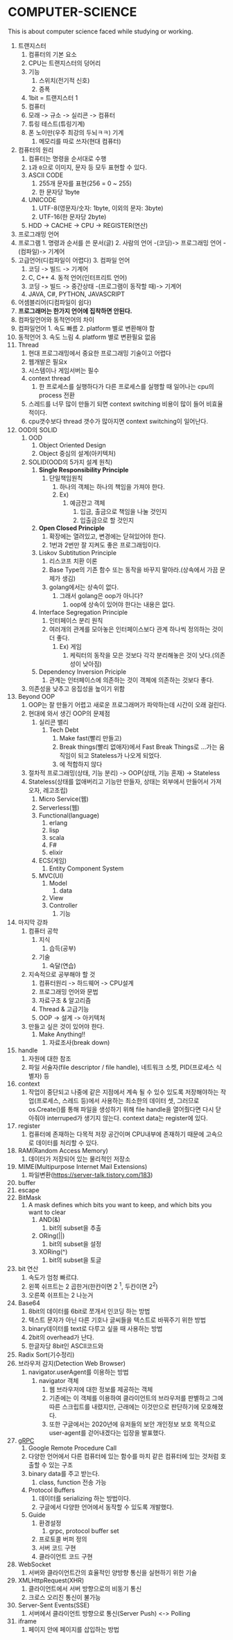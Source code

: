 # COMPUTER-SCIENCE
This is about computer science faced while studying or working.

1. 트랜지스터
   1. 컴퓨터의 기본 요소
   2. CPU는 트랜지스터의 덩어리
   3. 기능
      1. 스위치(전기적 신호)
      2. 증폭
   4. 1bit = 트랜지스터 1
   3. 컴퓨터
   1. 모래 -> 규소 -> 실리콘 -> 컴퓨터
   2. 튜링 테스트(튜링기계)
   3. 폰 노이만(우주 최강의 두뇌ㅋㅋ) 기계
      1. 메모리를 따로 쓰자(현대 컴퓨터)
2. 컴퓨터의 원리
   1. 컴퓨터는 명령을 순서대로 수행
   2. ``1``과 ``0``으로 이미지, 문자 등 모두 표현할 수 있다.
   3. ASCII CODE
      1. 255개 문자를 표현(256 = 0 ~ 255)
      2. 한 문자당 1byte
   4. UNICODE
      1. UTF-8(영문자/숫자: 1byte, 이외의 문자: 3byte)
      2. UTF-16(한 문자당 2byte)
   5. HDD -> CACHE -> CPU -> REGISTER(연산)
3.  프로그래밍 언어
   6.  프로그램
      1. 명령과 순서를 쓴 문서(글)
      2. 사람의 언어 -(코딩)-> 프로그래밍 언어 -(컴파일)-> 기계어
   7.  고급언어(디컴파일이 어렵다)
      3. 컴파일 언어
         1. 코딩 -> 빌드 -> 기계어
         2. C, C++
      4. 동적 언어(인터프리트 언어)
         1. 코딩 -> 빌드 -> 중간상태 -(프로그램이 동작할 때)-> 기계어
         2. JAVA, C#, PYTHON, JAVASCRIPT
   8.  어셈블리어(디컴파일이 쉽다)
   9.  **프로그래머는 한가지 언어에 집착하면 안된다.**
4.  컴파일언어와 동적언어의 차이
   10. 컴파일언어
      1. 속도 빠름
      2. platform 별로 변환해야 함
   11. 동적언어
      3. 속도 느림
      4. platform 별로 변환필요 없음
5.  Thread
    1.  현대 프로그래밍에서 중요한 프로그래밍 기술이고 어렵다
    2.  웹개발은 필요x
    3.  시스템이나 게임서버는 필수
    4.  context thread
        1.  한 프로세스를 실행하다가 다른 프로세스를 실행할 때 일어나는 cpu의 process 전환
    5.  스레드를 너무 많이 만들기 되면 context switching 비용이 많이 들어 비효율적이다.
    6.  cpu갯수보다 thread 갯수가 많아지면 context switching이 일어난다.
6.  OOD의 SOLID
    1.  OOD
        1.  Object Oriented Design
        2.  Object 중심의 설계(아키텍처)
    2.  SOLID(OOD의 5가지 설계 원칙)
        1.  **Single Responsibility Principle**
            1.  단일책임원칙
                1.  하나의 객체는 하나의 책임을 가져야 한다.
                2.  Ex)
                    1.  예금잔고 객체
                        1.  입금, 출금으로 책임을 나눌 것인지
                        2.  입출금으로 할 것인지
        2.  **Open Closed Principle**
            1.  확장에는 열려있고, 변경에는 닫혀있어야 한다.
            2.  1번과 2번만 잘 지켜도 좋은 프로그래밍이다.
        3.  Liskov Subtitution Principle
            1.  리스코프 치환 이론
            2.  Base Type의 기존 함수 또는 동작을 바꾸지 말아라.(상속에서 가끔 문제가 생김)
            3.  golang에서는 상속이 없다.
                1.  그래서 golang은 oop가 아니다?
                    1.  oop에 상속이 있어야 한다는 내용은 없다.
        4.  Interface Segregation Principle
            1.  인터페이스 분리 원칙
            2.  여러개의 관계를 모아놓은 인터페이스보다 관계 하나씩 정의하는 것이 더 좋다.
                1.  Ex) 게임
                    1.  케릭터의 동작을 모은 것보다 각각 분리해놓은 것이 낫다.(의존성이 낮아짐)
        5.  Dependency Inversion Priciple
            1.  관계는 인터페이스에 의존하는 것이 객체에 의존하는 것보다 좋다.
    3.  의존성을 낮추고 응집성을 높이기 위함
7.  Beyond OOP
    1.  OOP는 잘 만들기 어렵고 새로운 프로그래머가 파악하는데 시간이 오래 걸린다.
    2.  현대에 와서 생긴 OOP의 문제점
        1.  실리콘 밸리
            1.  Tech Debt
                1.  Make fast(빨리 만들고)
                2.  Break things(빨리 없애자)에서 Fast Break Things로 ...가는 움직임이 되고 Stateless가 나오게 되었다.
                3.  에 적합하지 않다
    3.  절차적 프로그래밍(상태, 기능 분리) -> OOP(상태, 기능 혼재) -> Stateless
    4.  Stateless(상태를 없애버리고 기능만 만들자, 상태는 외부에서 만들어서 가져오자, 레고조립)
        1.  Micro Service(웹)
        2.  Serverless(웹)
        3.  Functional(language)
            1.  erlang
            2.  lisp
            3.  scala
            4.  F#
            5.  elixir
        4.  ECS(게임)
            1.  Entity Component System
        5.  MVC(UI)
            1.  Model
                1.  data
            2.  View
            3.  Controller
                1.  기능
8.  마지막 강좌
    1.  컴퓨터 공학
        1.  지식
            1.  습득(공부)
        2.  기술
            1.  숙달(연습)
    2.  지속적으로 공부해야 할 것
        1.  컴퓨터원리 -> 하드웨어 -> CPU설계
        2.  프로그래밍 언어와 문법
        3.  자료구조 & 알고리즘
        4.  Thread & 고급기능
        5.  OOP -> 설계 -> 아키텍처
    3.  만들고 싶은 것이 있어야 한다.
        1.  Make Anything!!
            1.  자료조사(break down)
9.  handle
    1. 자원에 대한 참조
    2. 파일 서술자(file descriptor / file handle), 네트워크 소켓, PID(프로세스 식별자) 등
10. context
    1. 작업이 중단되고 나중에 같은 지점에서 계속 될 수 있수 있도록 저장해야하는 작업(프로세스, 스레드 등)에서 사용하는 최소한의 데이터 셋, 그러므로 os.Create()를 통해 파일을 생성하기 위해 file handle을 열어줬다면 다시 닫아줘야 interruped가 생기지 않는다. context data는 register에 있다.
11. register
    1. 컴퓨터에 존재하는 다목적 저장 공간이며 CPU내부에 존재하기 때문에 고속으로 데이터를 처리할 수 있다.
12. RAM(Random Access Memory)
    1. 데이터가 저장되어 있는 물리적인 저장소
13. MIME(Multipurpose Internet Mail Extensions)
    1. 파일변환(https://server-talk.tistory.com/183)
14. buffer
15. escape
16. BitMask
    1.  A mask defines which bits you want to keep, and which bits you want to clear
        1.  AND(&)
            1.  bit의 subset을 추출
        2.  ORing(||)
            1.  bit의 subset을 설정
        3.  XORing(^)
            1.  bit의 subset을 토글
17. bit 연산
    1.  속도가 엄청 빠르댜.
    2.  왼쪽 쉬프트는 2 곱한거(한칸이면 2 <sup>1</sup>, 두칸이면 2<sup>2</sup>)
    3.  오른쪽 쉬프트는 2 나눈거
18. Base64
    1.  8bit의 데이터를 6bit로 쪼개서 인코딩 하는 방법
    2.  텍스트 문자가 아닌 다른 기호나 글씨들을 텍스트로 바꿔주기 위한 방법
    3.  binary데이터를 text로 다루고 싶을 때 사용하는 방법
    4.  2bit의 overhead가 난다.
    5.  한글자당 8bit인 ASCII코드와
19. Radix Sort(기수정리)
20. 브라우저 감지(Detection Web Browser)
    1.  navigator.userAgent를 이용하는 방법
        1.  navigator 객체
            1.  웹 브라우저에 대한 정보를 제공하는 객체
            2.  기존에는 이 객체를 이용하여 클라이언트의 브라우저를 판별하고 그에 따른 스크립트를 내렸지만, 근래에는 이것만으로 판단하기에 모호해졌다.
            3.  또한 구글에서는 2020년에 유저들의 보안 개인정보 보호 목적으로 user-agent를 걷어내겠다는 입장을 발표했다.
21. [gRPC](https://grpc.io/)
    1.  Google Remote Procedure Call
    2.  다양한 언어에서 다른 컴퓨터에 있는 함수를 마치 같은 컴퓨터에 있는 것처럼 호출할 수 있는 구조
    3.  binary data를 주고 받는다.
        1.  class, function 전송 가능
    4.  Protocol Buffers
        1.  데이터를 serializing 하는 방법이다.
        2.  구글에서 다양한 언어에서 동작할 수 있도록 개발했다.
    5.  Guide
        1.  환경설정
            1.  grpc, protocol buffer set
        2.  프로토콜 버퍼 정의
        3.  서버 코드 구현
        4.  클라이언트 코드 구현
22. WebSocket
    1.  서버와 클라이언트간의 효율적인 양방향 통신을 실현하기 위한 기술
23. XMLHttpRequest(XHR)
    1.  클라이언트에서 서버 방향으로의 비동기 통신
    2.  크로스 오리진 통신이 불가능
24. Server-Sent Events(SSE)
    1.  서버에서 클라이언트 방향으로 통신(Server Push) <-> Polling
25. iframe
    1.  페이지 안에 페이지를 삽입하는 방법